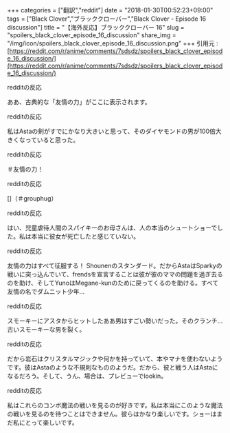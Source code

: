 +++
categories = ["翻訳","reddit"]
date = "2018-01-30T00:52:23+09:00"
tags = ["Black Clover","ブラッククローバー","Black Clover - Episode 16 discussion"]
title = "【海外反応】ブラッククローバー 16"
slug = "spoilers_black_clover_episode_16_discussion"
share_img = "/img/icon/spoilers_black_clover_episode_16_discussion.png"
+++
引用元 : [https://reddit.com/r/anime/comments/7sdsdz/spoilers_black_clover_episode_16_discussion/](https://reddit.com/r/anime/comments/7sdsdz/spoilers_black_clover_episode_16_discussion/)

<p><span class="reddit-comment">redditの反応</span></p>ああ、古典的な「友情の力」がここに表示されます。

<p><span class="reddit-comment">redditの反応</span></p>私はAstaの剣がすでにかなり大きいと思って、そのダイヤモンドの男が100倍大きくなっていると思った。

<p><span class="reddit-comment">redditの反応</span></p>＃友情の力！

<p><span class="reddit-comment">redditの反応</span></p>[]（＃grouphug）

<p><span class="reddit-comment">redditの反応</span></p>はい、児童虐待人間のスパイキーのお母さんは、人の本当のシュートショーでした。私は本当に彼女が死亡したと感じていない。

<p><span class="reddit-comment">redditの反応</span></p>友情の力はすべて征服する！ Shounenのスタンダード。だからAstaはSparkyの戦いに突っ込んでいて、frendsを宣言することは彼が彼のママの問題を過ぎ去るのを助け、そしてYunoはMegane-kunのために戻ってくるのを助ける。すべて友情の名でダムニット少年...

<p><span class="reddit-comment">redditの反応</span></p>スモーキーにアスタからヒットしたああ男はすごい勢いだった。そのクランチ...古いスモーキーな男を裂く。

<p><span class="reddit-comment">redditの反応</span></p>だから岩石はクリスタルマジックや何かを持っていて、本やマナを使わないようです。彼はAstaのような不規則なもののようだ。だから、彼と戦う人はAstaになるだろう。そして、うん、場合は、プレビューでlookin。

<p><span class="reddit-comment">redditの反応</span></p>私はこれらのコンボ魔法の戦いを見るのが好きです。私は本当にこのような魔法の戦いを見るのを待つことはできません。彼らはかなり楽しいです。ショーはまだ私にとって楽しいです。
